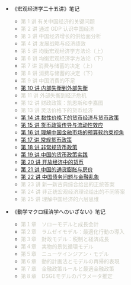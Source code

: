- 《宏观经济学二十五讲》笔记

  - <font color='CCCCC'>第 1 讲 有关中国经济的关键问题</font>
  - <font color='CCCCC'>第 2 讲 通过 GDP 认识中国经济</font>
  - <font color='CCCCC'>第 3 讲 中国经济增长的供给面分析</font>
  - <font color='CCCCC'>第 4 讲 发展战略与经济绩效</font>
  - <font color='CCCCC'>第 5 讲 均衡宏观经济学方法论（上）</font>
  - <font color='CCCCC'>第 6 讲 均衡宏观经济学方法论（下）</font>
  - <font color='CCCCC'>第 7 讲 消费与储蓄的决定（上）</font>
  - <font color='CCCCC'>第 8 讲 消费与储蓄的决定（下）</font>
  - <font color='CCCCC'>第 9 讲 中国消费的不足</font>
  - [第 10 讲 内部失衡到外部失衡](第10讲内部失衡到外部失衡.md)
  - <font color='CCCCC'>第 11 讲 外部失衡到经济危机</font>
  - <font color='CCCCC'>第 12 讲 财政政策：凯恩斯和李嘉图</font>
  - <font color='CCCCC'>第 13 讲 灵活价格下的货币经济</font>
  - [第 14 讲 黏性价格下的货币经济与货币政策](第14讲黏性价格下的货币经济与货币政策.md)
  - [第 15 讲 货币政策传导与流动性效应](第15讲货币政策传导与流动性效应.md)
  - [第 16 讲 理解中国金融市场的预算软约束视角](第16讲理解中国金融市场的预算软约束视角.md)
  - [第 17 讲 常规货币政策](第17讲常规货币政策.md)
  - [第 18 讲 非常规货币政策](第18讲非常规货币政策.md)
  - [第 19 讲 中国的货币政策实践](第19讲中国的货币政策实践.md)
  - [第 20 讲 开放经济中的货币](第20讲开放经济中的货币.md)
  - [第 21 讲 中国的通货膨胀与房价](第21讲中国的通货膨胀与房价.md)
  - [第 22 讲 中国债务问题与金融乱象](第22讲中国债务问题与金融乱象.md)
  - <font color='CCCCC'>第 23 讲 新—新古典综合给出的正统答案</font>
  - <font color='CCCCC'>第 24 讲 非正统宏观经济理论给出的不同答案</font>
  - <font color='CCCCC'>第 25 讲 理解中国经济的六层思维</font>

- 《動学マクロ経済学へのいざない》笔记

  - <font color='CCCCC'>第１章　ソローモデルと成長会計</font>
  - <font color='CCCCC'>第２章　ラムゼイモデル：最適化行動の導入</font>
  - <font color='CCCCC'>第３章　財政モデル：税制と経済成長</font>
  - <font color='CCCCC'>第４章　実物的景気循環モデル</font>
  - <font color='CCCCC'>第５章　ニューケインジアン・モデル</font>
  - <font color='CCCCC'>第６章　動的計画法とモデルの再帰的表現</font>
  - <font color='CCCCC'>第７章　金融政策ルールと最適金融政策</font>
  - <font color='CCCCC'>第８章　DSGEモデルのパラメータ推定</font>